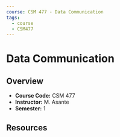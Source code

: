 ```yaml
---
course: CSM 477 - Data Communication
tags:
  - course
  - CSM477
---
```


# Data Communication

## Overview
- **Course Code:** CSM 477 
- **Instructor:** M. Asante
- **Semester:** 1

## Resources